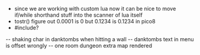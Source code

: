 * since we are working with custom lua now it can be nice to move if/while shorthand stuff into the scanner of lua itself
* tostr() figure out 0.0001 is 0 but 0.1234 is 0.1234 in pico8
* #include?

-- shaking char in danktombs when hitting a wall
-- danktombs text in menu is offset wrongly
-- one room dungeon extra map rendered
